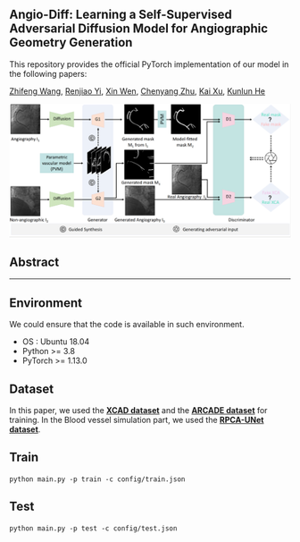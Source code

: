 ## Angio-Diff: Learning a Self-Supervised Adversarial Diffusion Model for Angiographic Geometry Generation

This repository provides the official PyTorch implementation of our model in the following papers:

[Zhifeng Wang](***), [Renjiao Yi](https://renjiaoyi.github.io/), [Xin Wen](***), [Chenyang Zhu](http://www.zhuchenyang.net/), [Kai Xu](https://kevinkaixu.net/), [Kunlun He](https://scholar.google.com/citations?user=31wT3skAAAAJ&hl=en) <br/>


![Image of The Proposed method](figs/network.png)

## Abstract

*******

## Environment

We could ensure that the code is available in such environment.

  * OS : Ubuntu 18.04
  * Python >= 3.8
  * PyTorch >= 1.13.0


## Dataset

In this paper, we used the **[XCAD dataset](https://www.dropbox.com/scl/fi/mvstwdgxo0hfk678x94d4/XCAD.zip?rlkey=qdztml0gzfzoc0t5d16k71u76&e=1&dl=0)**  and the **[ARCADE dataset](https://zenodo.org/records/10390295)** for training. In the Blood vessel simulation part, we used the **[RPCA-UNet dataset](https://github.com/Binjie-Qin/RPCA-UNet)**.

## Train

```
python main.py -p train -c config/train.json
```

## Test

```
python main.py -p test -c config/test.json
```


<!-- ## Citation
If you use this code or use our pre-trained weights for your research, please cite our papers:

```
``` -->


```
